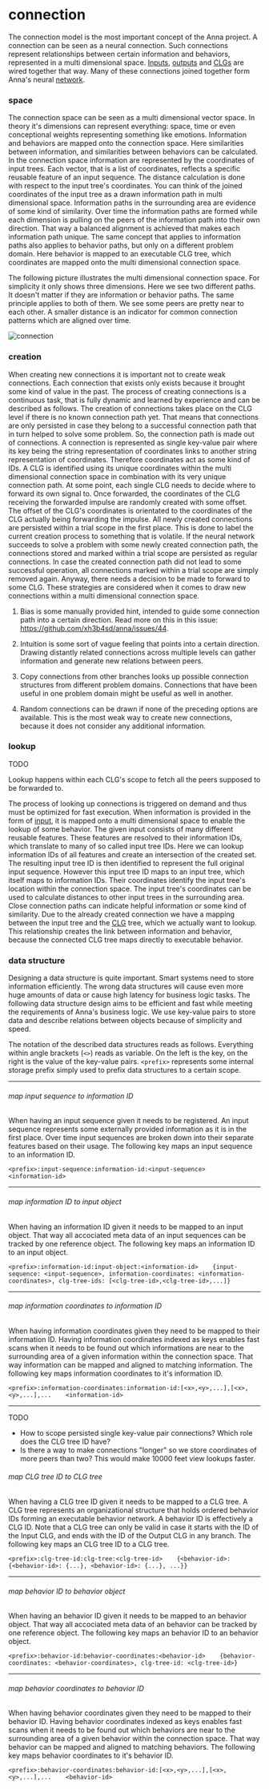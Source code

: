 # connection
The connection model is the most important concept of the Anna project. A
connection can be seen as a neural connection. Such connections represent
relationships between certain information and behaviors, represented in a
multi dimensional space. [Inputs](input.md), [outputs](output.md) and
[CLGs](clg.md) are wired together that way. Many of these connections joined
together form Anna's neural [network](network.md).

### space
The connection space can be seen as a multi dimensional vector space. In theory
it's dimensions can represent everything: space, time or even conceptional
weights representing something like emotions. Information and behaviors are
mapped onto the connection space. Here similarities between information, and
similarities between behaviors can be calculated. In the connection space
information are represented by the coordinates of input trees. Each vector,
that is a list of coordinates, reflects a specific reusable feature of an input
sequence. The distance calculation is done with respect to the input tree's
coordinates. You can think of the joined coordinates of the input tree as a
drawn information path in multi dimensional space. Information paths in the
surrounding area are evidence of some kind of similarity. Over time the
information paths are formed while each dimension is pulling on the peers of
the information path into their own direction. That way a balanced alignment is
achieved that makes each information path unique. The same concept that applies
to information paths also applies to behavior paths, but only on a different
problem domain. Here behavior is mapped to an executable CLG tree, which
coordinates are mapped onto the multi dimensional connection space.

The following picture illustrates the multi dimensional connection space. For
simplicity it only shows three dimensions. Here we see two different paths. It
doesn't matter if they are information or behavior paths. The same principle
applies to both of them. We see some peers are pretty near to each other. A
smaller distance is an indicator for common connection patterns which are
aligned over time.

![connection](image/connection.png)

### creation
When creating new connections it is important not to create weak connections.
Each connection that exists only exists because it brought some kind of value
in the past. The process of creating connections is a continuous task, that is
fully dynamic and learned by experience and can be described as follows. The
creation of connections takes place on the CLG level if there is no known
connection path yet. That means that connections are only persisted in case
they belong to a successful connection path that in turn helped to solve some
problem. So, the connection path is made out of connections. A connection is
represented as single key-value pair where its key being the string
representation of coordinates links to another string representation of
coordinates. Therefore coordinates act as some kind of IDs. A CLG is identified
using its unique coordinates within the multi dimensional connection space in
combination with its very unique connection path. At some point, each single
CLG needs to decide where to forward its own signal to. Once forwarded, the
coordinates of the CLG receiving the forwarded impulse are randomly created
with some offset. The offset of the CLG's coordinates is orientated to the
coordinates of the CLG actually being forwarding the impulse. All newly created
connections are persisted within a trial scope in the first place. This is done
to label the current creation process to something that is volatile. If the
neural network succeeds to solve a problem with some newly created connection
path, the connections stored and marked within a trial scope are persisted as
regular connections. In case the created connection path did not lead to some
successful operation, all connections marked within a trial scope are simply
removed again. Anyway, there needs a decision to be made to forward to some
CLG. These strategies are considered when it comes to draw new connections
within a multi dimensional connection space.

1. Bias is some manually provided hint, intended to guide some connection path
   into a certain direction. Read more on this in this issue:
   https://github.com/xh3b4sd/anna/issues/44.

2. Intuition is some sort of vague feeling that points into a certain
   direction. Drawing distantly related connections across multiple levels can
   gather information and generate new relations between peers.

3. Copy connections from other branches looks up possible connection structures
   from different problem domains. Connections that have been useful in one
   problem domain might be useful as well in another.

4. Random connections can be drawn if none of the preceding options are
   available. This is the most weak way to create new connections, because it
   does not consider any additional information.

### lookup

TODO

Lookup happens within each CLG's scope to fetch all the peers supposed to be forwarded to.

The process of looking up connections is triggered on demand and thus must be
optimized for fast execution. When information is provided in the form of
[input](input.md), it is mapped onto a multi dimensional space to enable the
lookup of some behavior. The given input consists of many different reusable
features. These features are resolved to their information IDs, which translate
to many of so called input tree IDs. Here we can lookup information IDs of all
features and create an intersection of the created set. The resulting input
tree ID is then identified to represent the full original input sequence.
However this input tree ID maps to an input tree, which itself maps to
information IDs. Their coordinates identify the input tree's location within
the connection space. The input tree's coordinates can be used to calculate
distances to other input trees in the surrounding area. Close connection paths
can indicate helpful information or some kind of similarity. Due to the already
created connection we have a mapping between the input tree and the
[CLG](clg.md) tree, which we actually want to lookup. This relationship creates
the link between information and behavior, because the connected CLG tree maps
directly to executable behavior.

### data structure
Designing a data structure is quite important. Smart systems need to store
information efficiently. The wrong data structures will cause even more huge
amounts of data or cause high latency for business logic tasks. The following
data structure design aims to be efficient and fast while meeting the
requirements of Anna's business logic. We use key-value pairs to store data and
describe relations between objects because of simplicity and speed.

The notation of the described data structures reads as follows. Everything
within angle brackets (`<>`) reads as variable. On the left is the key, on the
right is the value of the key-value pairs. `<prefix>` represents some internal
storage prefix simply used to prefix data structures to a certain scope.

---

###### map input sequence to information ID
When having an input sequence given it needs to be registered. An input
sequence represents some externally provided information as it is in the first
place. Over time input sequences are broken down into their separate features
based on their usage. The following key maps an input sequence to an
information ID.

```
<prefix>:input-sequence:information-id:<input-sequence>    <information-id>
```

---

###### map information ID to input object
When having an information ID given it needs to be mapped to an input object.
That way all accociated meta data of an input sequences can be tracked by one
reference object. The following key maps an information ID to an input object.

```
<prefix>:information-id:input-object:<information-id>    {input-sequence: <input-sequence>, information-coordinates: <information-coordinates>, clg-tree-ids: [<clg-tree-id>,<clg-tree-id>,...]}
```

---

###### map information coordinates to information ID
When having information coordinates given they need to be mapped to their
information ID. Having information coordinates indexed as keys enables fast
scans when it needs to be found out which informations are near to the
surrounding area of a given information within the connection space. That way
information can be mapped and aligned to matching information. The following
key maps information coordinates to it's information ID.

```
<prefix>:information-coordinates:information-id:[<x>,<y>,...],[<x>,<y>,...],...    <information-id>
```

---

TODO
- How to scope persisted single key-value pair connections? Which role does the CLG tree ID have?
- Is there a way to make connections "longer" so we store coordinates of more peers than two? This would make 10000 feet view lookups faster.

###### map CLG tree ID to CLG tree
When having a CLG tree ID given it needs to be mapped to a CLG tree. A CLG tree
represents an organizational structure that holds ordered behavior IDs forming
an executable behavior network. A behavior ID is effectively a CLG ID. Note
that a CLG tree can only be valid in case it starts with the ID of the Input
CLG, and ends with the ID of the Output CLG in any branch. The following key
maps an CLG tree ID to a CLG tree.

```
<prefix>:clg-tree-id:clg-tree:<clg-tree-id>    {<behavior-id>: {<behavior-id>: {...}, <behavior-id>: {...}, ...}}
```

---

###### map behavior ID to behavior object
When having an behavior ID given it needs to be mapped to an behavior object.
That way all accociated meta data of an behavior can be tracked by one
reference object. The following key maps an behavior ID to an behavior object.

```
<prefix>:behavior-id:behavior-coordinates:<behavior-id>    {behavior-coordinates: <behavior-coordinates>, clg-tree-id: <clg-tree-id>}
```

---

###### map behavior coordinates to behavior ID
When having behavior coordinates given they need to be mapped to their behavior
ID. Having behavior coordinates indexed as keys enables fast scans when it
needs to be found out which behaviors are near to the surrounding area of a
given behavior within the connection space. That way behavior can be mapped and
aligned to matching behaviors. The following key maps behavior coordinates to
it's behavior ID.

```
<prefix>:behavior-coordinates:behavior-id:[<x>,<y>,...],[<x>,<y>,...],...    <behavior-id>
```
